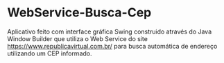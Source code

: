 # WebService-Busca-Cep

Aplicativo feito com interface gráfica Swing construido através do Java Window Builder que utiliza o Web Service do site https://www.republicavirtual.com.br/
para busca automática de endereço utilizando um CEP informado.
